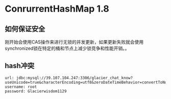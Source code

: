 # ConrurrentHashMap 1.8

## 如何保证安全

 刚开始会使用CAS操作来进行无锁的并发更新，如果更新失败就会使用synchronized锁在特定的桶和节点上减少锁竞争和性能开销。。

## hash冲突

```
url: jdbc:mysql://39.107.104.247:3306/glacier_chat_know?useUnicode=true&characterEncoding=utf8&zeroDateTimeBehavior=convertToNull&useSSL=true&serverTimezone=GMT%2B8
username: root
password: Glacierwisdom1129
```
